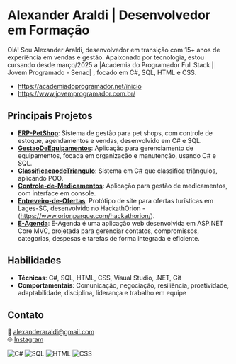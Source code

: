 # Alexander Araldi | Desenvolvedor em Formação

Olá! Sou Alexander Araldi, desenvolvedor em transição com 15+ anos de experiência em vendas e gestão. Apaixonado por tecnologia, estou cursando desde março/2025 a |Academia do Programador Full Stack | Jovem Programado - Senac| , focado em C#, SQL, HTML e CSS.
- https://academiadoprogramador.net/inicio
- https://www.jovemprogramador.com.br/

## Principais Projetos
- **[ERP-PetShop](https://github.com/AlexAraldi/ERP-PetShop)**: Sistema de gestão para pet shops, com controle de estoque, agendamentos e vendas, desenvolvido em C# e SQL.
- **[GestaoDeEquipamentos](https://github.com/AlexAraldi/GestaoDeEquipamentos)**: Aplicação para gerenciamento de equipamentos, focada em organização e manutenção, usando C# e SQL.
- **[ClassificacaodeTriangulo](https://github.com/alexaraldi/ClassificacaodeTriangulo)**: Sistema em C# que classifica triângulos, aplicando POO.
- **[Controle-de-Medicamentos](https://github.com/alexaraldi/Controle-de-Medicamentos)**: Aplicação para gestão de medicamentos, com interface em console.
- **[Entreveiro-de-Ofertas](https://github.com/AlexAraldi/Entreveiro-de-Ofertas)**: Protótipo de site para ofertas turísticas em Lages-SC, desenvolvido no HackathOrion - (https://www.orionparque.com/hackathorion/).
- **[E-Agenda](https://github.com/AlexAraldi/E-Agenda)**: E-Agenda é uma aplicação web desenvolvida em ASP.NET Core MVC, projetada para gerenciar contatos, compromissos, categorias, despesas e tarefas de forma integrada e eficiente.

## Habilidades
- **Técnicas**: C#, SQL, HTML, CSS, Visual Studio, .NET, Git
- **Comportamentais**: Comunicação, negociação, resiliência, proatividade, adaptabilidade, disciplina, liderança e trabalho em equipe

## Contato
📧 alexanderaraldi@gmail.com  
🌐 [Instagram](https://www.instagram.com/alex_araldi)

![C#](https://img.shields.io/badge/-C%23-239120?style=flat&logo=c-sharp) ![SQL](https://img.shields.io/badge/-SQL-4479A1?style=flat&logo=postgresql) ![HTML](https://img.shields.io/badge/-HTML-E34F26?style=flat&logo=html5) ![CSS](https://img.shields.io/badge/-CSS-1572B6?style=flat&logo=css3)
